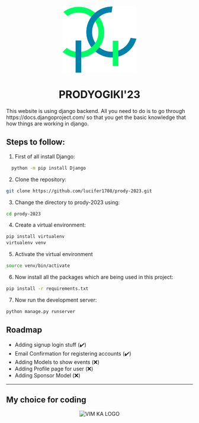 <p align='center'>
<img width="200" src="static/images/pg.svg" alt="PRODY KA LOGO">
</p>
<h1 align='center'>PRODYOGIKI'23</h1>
This website is using django backend. All you need to do is to go through https://docs.djangoproject.com/ so that you get the basic knowledge that how things are working in django.



## Steps to follow:
1. First of all install Django:

```bash
  python -m pip install Django
```
2. Clone the repository:
```bash
git clone https://github.com/lucifer1708/prody-2023.git
```
3. Change the directory to prody-2023 using:
```bash
cd prody-2023
```
4. Create a virtual environment:
```bash
pip install virtualenv
virtualenv venv
```
5. Activate the virtual environment
```bash
source venv/bin/activate
```
6. Now install all the packages which are being used in this project:
```bash
pip install -r requirements.txt
```
7. Now run the development server:
```bash
python manage.py runserver
```




## Roadmap
- Adding signup login stuff (:heavy_check_mark:)
- Email Confirmation for registering accounts (:heavy_check_mark:)
- Adding Models to show events (:x:)
- Adding Profile page for user (:x:)
- Adding Sponsor Model (:x:)
-----------
<h2> My choice for coding </h2>
<p align='center'>
<img width="200" src="https://github.com/vim/vim/raw/master/runtime/vimlogo.gif" alt="VIM KA LOGO">
</p>
